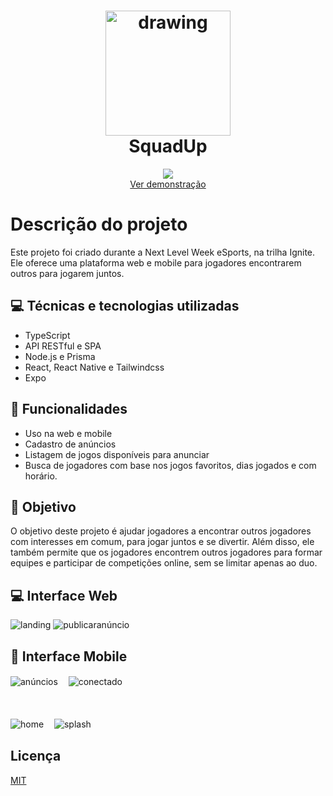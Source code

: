 <h1 align="center"><img src="https://user-images.githubusercontent.com/90652800/213345394-e4fdc7f1-9282-4864-90cd-f3c0205b49e6.svg" alt="drawing" width="200"/>
<br>SquadUp</h1>
<p align="center">
   <img src="http://img.shields.io/static/v1?label=STATUS&message=CONCLUIDO&color=GREEN&style=for-the-badge"/>
   <br>
   <a href="em breve">Ver demonstração</a>
   <br>
</p>

# Descrição do projeto
Este projeto foi criado durante a Next Level Week eSports, na trilha Ignite. 
Ele oferece uma plataforma web e mobile para jogadores encontrarem outros para jogarem juntos.

## 💻 Técnicas e tecnologias utilizadas
- TypeScript
- API RESTful e SPA
- Node.js e Prisma
- React, React Native e Tailwindcss
- Expo

## 🎉 Funcionalidades

- Uso na web e mobile
- Cadastro de anúncios 
- Listagem de jogos disponíveis para anunciar
- Busca de jogadores com base nos jogos favoritos, dias jogados e com horário.

## 🥇 Objetivo

O objetivo deste projeto é ajudar jogadores a encontrar outros jogadores com interesses em comum, para jogar juntos e se divertir. Além disso, ele também permite que os jogadores encontrem outros jogadores para formar equipes e participar de competições online, sem se limitar apenas ao duo.

## 💻 Interface Web

![landing](https://user-images.githubusercontent.com/90652800/213345905-ae4c420f-0a6d-4e07-8806-d33e13fa3e83.png)
![publicaranúncio](https://user-images.githubusercontent.com/90652800/213345917-7a6868cc-e998-4a80-81a0-e00686ac7839.png)


## 📱 Interface Mobile

![anúncios](https://user-images.githubusercontent.com/90652800/213345985-2bc97a8e-644a-4434-9d62-3c6f87e0765b.png)ㅤ
![conectado](https://user-images.githubusercontent.com/90652800/213345991-150f2e5b-8277-4990-a7ea-37a3e143b00a.png)
<p>ㅤ<p/>

![home](https://user-images.githubusercontent.com/90652800/213345993-99808731-e952-4cf5-812b-44762ed38797.png)ㅤ
![splash](https://user-images.githubusercontent.com/90652800/213345996-76b44e2f-6866-46ca-879f-fe0853fad403.png)ㅤㅤㅤㅤㅤㅤㅤㅤㅤㅤㅤㅤㅤㅤㅤㅤ


## Licença

[MIT](https://choosealicense.com/licenses/mit/)
